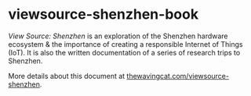 # viewsource-shenzhen-book

*View Source: Shenzhen* is an exploration of the Shenzhen hardware ecosystem & the importance of creating a responsible Internet of Things (IoT). It is also the written documentation of a series of research trips to Shenzhen.

More details about this document at [thewavingcat.com/viewsource-shenzhen](http://www.thewavingcat.com/viewsource-shenzhen/).